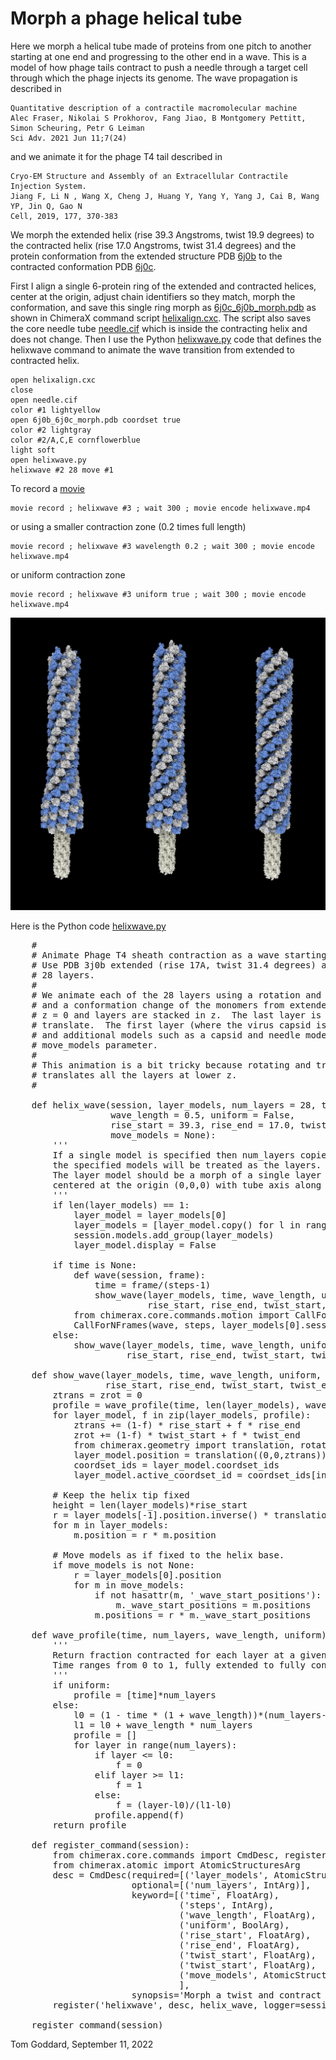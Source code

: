 # Morph a phage helical tube

Here we morph a helical tube made of proteins from one pitch to another starting at one end and progressing to the other end in a wave.  This is a model of how phage tails contract to push a needle through a target cell through which the phage injects its genome.  The wave propagation is described in

    Quantitative description of a contractile macromolecular machine
    Alec Fraser, Nikolai S Prokhorov, Fang Jiao, B Montgomery Pettitt, Simon Scheuring, Petr G Leiman
    Sci Adv. 2021 Jun 11;7(24)

and we animate it for the phage T4 tail described in

    Cryo-EM Structure and Assembly of an Extracellular Contractile Injection System.
    Jiang F, Li N , Wang X, Cheng J, Huang Y, Yang Y, Yang J, Cai B, Wang YP, Jin Q, Gao N  
    Cell, 2019, 177, 370-383

We morph the extended helix (rise 39.3 Angstroms, twist 19.9 degrees) to the contracted helix (rise 17.0 Angstroms, twist 31.4 degrees) and the protein conformation from the extended structure PDB [6j0b](https://www.rcsb.org/structure/6j0b) to the contracted conformation PDB [6j0c](https://www.rcsb.org/structure/6j0c).

First I align a single 6-protein ring of the extended and contracted helices, center at the origin, adjust chain identifiers so they match, morph the conformation, and save this single ring morph as [6j0c_6j0b_morph.pdb](6j0c_6j0b_morph.pdb) as shown in ChimeraX command script [helixalign.cxc](helixalign.cxc).  The script also saves the core needle tube [needle.cif](needle.cif) which is inside the contracting helix and does not change.  Then I use the Python [helixwave.py](helixwave.py) code that defines the helixwave command to animate the wave transition from extended to contracted helix.  

    open helixalign.cxc
    close
    open needle.cif
    color #1 lightyellow
    open 6j0b_6j0c_morph.pdb coordset true
    color #2 lightgray
    color #2/A,C,E cornflowerblue
    light soft
    open helixwave.py
    helixwave #2 28 move #1

To record a [movie](hwave.mp4)

    movie record ; helixwave #3 ; wait 300 ; movie encode helixwave.mp4

or using a smaller contraction zone (0.2 times full length)

    movie record ; helixwave #3 wavelength 0.2 ; wait 300 ; movie encode helixwave.mp4

or uniform contraction zone

    movie record ; helixwave #3 uniform true ; wait 300 ; movie encode helixwave.mp4

<a href="hwave.mp4"><img src="hwave.png" width="600"></a>

Here is the Python code [helixwave.py](helixwave.py)

<pre>
    #
    # Animate Phage T4 sheath contraction as a wave starting at the tip and progressing to the capsid.
    # Use PDB 3j0b extended (rise 17A, twist 31.4 degrees) and 3j0c (rise 39.3A, twist 19.9 degrees),
    # 28 layers.
    #
    # We animate each of the 28 layers using a rotation and translation about the sheath axis,
    # and a conformation change of the monomers from extended to contracted.  The first layer is at
    # z = 0 and layers are stacked in z.  The last layer is the tip and does not rotate or
    # translate.  The first layer (where the virus capsid is attached) rotates and moves along z
    # and additional models such as a capsid and needle model can be moved with it using the
    # move_models parameter.
    #
    # This animation is a bit tricky because rotating and translating one layer also rotates and
    # translates all the layers at lower z.
    #

    def helix_wave(session, layer_models, num_layers = 28, time = None, steps = 300,
                   wave_length = 0.5, uniform = False,
                   rise_start = 39.3, rise_end = 17.0, twist_start = 19.9, twist_end = 31.4,
                   move_models = None):
        '''
        If a single model is specified then num_layers copies will be made, otherwise
        the specified models will be treated as the layers.
        The layer model should be a morph of a single layer between the two helix states
        centered at the origin (0,0,0) with tube axis along z.
        '''
        if len(layer_models) == 1:
            layer_model = layer_models[0]
            layer_models = [layer_model.copy() for l in range(num_layers)]
            session.models.add_group(layer_models)
            layer_model.display = False

        if time is None:
            def wave(session, frame):
                time = frame/(steps-1)
                show_wave(layer_models, time, wave_length, uniform,
                          rise_start, rise_end, twist_start, twist_end, move_models)
            from chimerax.core.commands.motion import CallForNFrames
            CallForNFrames(wave, steps, layer_models[0].session)
        else:
            show_wave(layer_models, time, wave_length, uniform,
                      rise_start, rise_end, twist_start, twist_end, move_models)

    def show_wave(layer_models, time, wave_length, uniform,
                  rise_start, rise_end, twist_start, twist_end, move_models = None):
        ztrans = zrot = 0
        profile = wave_profile(time, len(layer_models), wave_length, uniform)
        for layer_model, f in zip(layer_models, profile):
            ztrans += (1-f) * rise_start + f * rise_end
            zrot += (1-f) * twist_start + f * twist_end
            from chimerax.geometry import translation, rotation
            layer_model.position = translation((0,0,ztrans)) * rotation((0,0,1), zrot)
            coordset_ids = layer_model.coordset_ids
            layer_model.active_coordset_id = coordset_ids[int(f * (len(coordset_ids)-1))]

        # Keep the helix tip fixed
        height = len(layer_models)*rise_start
        r = layer_models[-1].position.inverse() * translation((0,0,height))
        for m in layer_models:
            m.position = r * m.position

        # Move models as if fixed to the helix base.
        if move_models is not None:
            r = layer_models[0].position
            for m in move_models:
                if not hasattr(m, '_wave_start_positions'):
                    m._wave_start_positions = m.positions
                m.positions = r * m._wave_start_positions

    def wave_profile(time, num_layers, wave_length, uniform):
        '''
        Return fraction contracted for each layer at a given time.  Last layer contracts first.
        Time ranges from 0 to 1, fully extended to fully contracted.
        '''
        if uniform:
            profile = [time]*num_layers
        else:
            l0 = (1 - time * (1 + wave_length))*(num_layers-1)
            l1 = l0 + wave_length * num_layers
            profile = []
            for layer in range(num_layers):
                if layer <= l0:
                    f = 0
                elif layer >= l1:
                    f = 1
                else:
                    f = (layer-l0)/(l1-l0)
                profile.append(f)
        return profile

    def register_command(session):
        from chimerax.core.commands import CmdDesc, register, FloatArg, IntArg, BoolArg
        from chimerax.atomic import AtomicStructuresArg
        desc = CmdDesc(required=[('layer_models', AtomicStructuresArg)],
                       optional=[('num_layers', IntArg)],
                       keyword=[('time', FloatArg),
                                ('steps', IntArg),
                                ('wave_length', FloatArg),
                                ('uniform', BoolArg),
                                ('rise_start', FloatArg),
                                ('rise_end', FloatArg),
                                ('twist_start', FloatArg),
                                ('twist_start', FloatArg),
                                ('move_models', AtomicStructuresArg),
                                ],
                       synopsis='Morph a twist and contract wave along a helical filament')
        register('helixwave', desc, helix_wave, logger=session.logger)

    register_command(session)
</pre>

Tom Goddard, September 11, 2022
